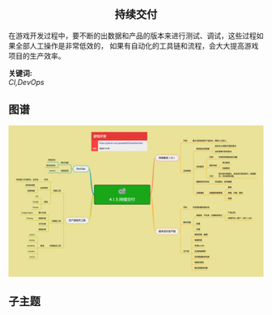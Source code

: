 <h2 align="center">持续交付</h2>
<p>
在游戏开发过程中，要不断的出数据和产品的版本来进行测试、调试，这些过程如果全部人工操作是非常低效的，
如果有自动化的工具链和流程，会大大提高游戏项目的生产效率。
</p>

**关键词:**<br/>
*CI,DevOps*

## 图谱
![图片加载中...](../exports/4.1.3.持续交付.png?raw=true)

## 子主题
